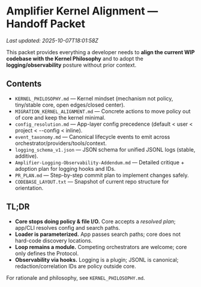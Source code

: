 # Amplifier Kernel Alignment — Handoff Packet
_Last updated: 2025-10-07T18:01:58Z_

This packet provides everything a developer needs to **align the current WIP codebase with the Kernel Philosophy** and to adopt the **logging/observability** posture without prior context.

## Contents
- `KERNEL_PHILOSOPHY.md` — Kernel mindset (mechanism not policy, tiny/stable core, open edges/closed center).
- `MIGRATION_KERNEL_ALIGNMENT.md` — Concrete actions to move policy out of core and keep the kernel minimal.
- `config_resolution.md` — App-layer config precedence (default < user < project < --config < inline).
- `event_taxonomy.md` — Canonical lifecycle events to emit across orchestrator/providers/tools/context.
- `logging_schema_v1.json` — JSON schema for unified JSONL logs (stable, additive).
- `Amplifier-Logging-Observability-Addendum.md` — Detailed critique + adoption plan for logging hooks and IDs.
- `PR_PLAN.md` — Step-by-step commit plan to implement changes safely.
- `CODEBASE_LAYOUT.txt` — Snapshot of current repo structure for orientation.

## TL;DR
- **Core stops doing policy & file I/O.** Core accepts a *resolved plan*; app/CLI resolves config and search paths.
- **Loader is parameterized.** App passes search paths; core does not hard-code discovery locations.
- **Loop remains a module.** Competing orchestrators are welcome; core only defines the Protocol.
- **Observability via hooks.** Logging is a plugin; JSONL is canonical; redaction/correlation IDs are policy outside core.

For rationale and philosophy, see `KERNEL_PHILOSOPHY.md`.
